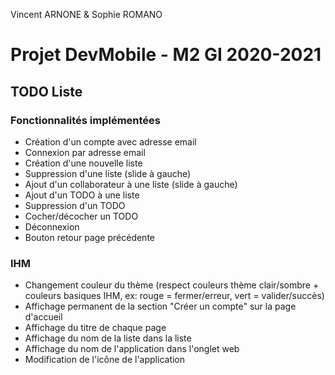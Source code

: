 Vincent ARNONE & Sophie ROMANO

# Projet DevMobile - M2 GI 2020-2021
## TODO Liste

### Fonctionnalités implémentées
* Création d'un compte avec adresse email
* Connexion par adresse email
* Création d'une nouvelle liste
* Suppression d'une liste (slide à gauche)
* Ajout d'un collaborateur à une liste (slide à gauche)
* Ajout d'un TODO à une liste
* Suppression d'un TODO
* Cocher/décocher un TODO
* Déconnexion
* Bouton retour page précédente

### IHM
* Changement couleur du thème (respect couleurs thème clair/sombre + couleurs basiques IHM, ex: rouge = fermer/erreur, vert = valider/succès)
* Affichage permanent de la section "Créer un compte" sur la page d'accueil
* Affichage du titre de chaque page
* Affichage du nom de la liste dans la liste
* Affichage du nom de l'application dans l'onglet web
* Modification de l'icône de l'application
